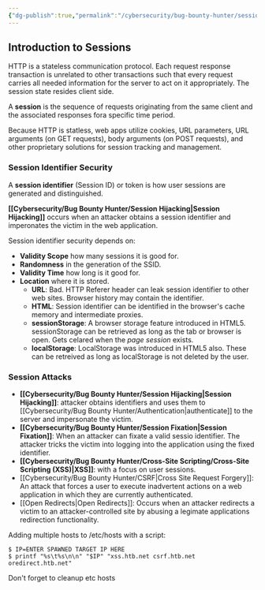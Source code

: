 ```yaml
---
{"dg-publish":true,"permalink":"/cybersecurity/bug-bounty-hunter/session-security/"}
---
```


## Introduction to Sessions

HTTP is a stateless communication protocol. Each request response transaction is unrelated to other transactions such that every request carries all needed information for the server to act on it appropriately. The session state resides client side.

A **session** is the sequence of requests originating from the same client and the associated responses fora specific time period.

Because HTTP is statless, web apps utilize cookies, URL parameters, URL arguments (on GET requests), body arguments (on POST requests), and other proprietary solutions for session tracking and management.

### Session Identifier Security

A **session identifier** (Session ID) or token is how user sessions are generated and distinguished.

**[[Cybersecurity/Bug Bounty Hunter/Session Hijacking\|Session Hijacking]]** occurs when an attacker obtains a session identifier and imperonates the victim in the web application.

Session identifier security depends on:
* **Validity Scope** how many sessions it is good for.
* **Randomness** in the generation of the SSID.
* **Validity Time** how long is it good for.
* **Location** where it is stored.
	* **URL**: Bad. HTTP Referer header can leak session identifier to other web sites. Browser history may contain the identifier.
	* **HTML**: Session identifier can be identified in the browser's cache memory and intermediate proxies.
	* **sessionStorage**: A browser storage feature introduced in HTML5. sessionStorage can be retrieved as long as the tab or browser is open. Gets celared when the *page session* exists.
	* **localStorage**: LocalStorage was introduced in HTML5 also. These can be retreived as long as localStorage is not deleted by the user.

### Session Attacks
* **[[Cybersecurity/Bug Bounty Hunter/Session Hijacking\|Session Hijacking]]**: attacker obtains identifiers and uses them to [[Cybersecurity/Bug Bounty Hunter/Authentication\|authenticate]]  to the server and impersonate the victim.
* **[[Cybersecurity/Bug Bounty Hunter/Session Fixation\|Session Fixation]]**: When an attacker can fixate a valid sessio identifier. The attacker tricks the victim into logging into the application using the fixed identifier.
* **[[Cybersecurity/Bug Bounty Hunter/Cross-Site Scripting/Cross-Site Scripting (XSS)\|XSS]]**: with a focus on user sessions.
* [[Cybersecurity/Bug Bounty Hunter/CSRF\|Cross Site Request Forgery]]: An attack that forces a user to execute inadvertent actions on a web application in which they are currently authenticated.
* [[Open Redirects\|Open Redirects]]: Occurs when an attacker redirects a victim to an attacker-controlled site by abusing a legimate applications redirection functionality.

Adding multiple hosts to /etc/hosts with a script:
```shell-session
$ IP=ENTER SPAWNED TARGET IP HERE
$ printf "%s\t%s\n\n" "$IP" "xss.htb.net csrf.htb.net oredirect.htb.net"
```

Don't forget to cleanup etc hosts